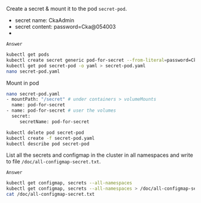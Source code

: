 Create a secret & mount it to the pod `secret-pod`.
- secret name: CkaAdmin
- secret content: password=Cka@054003
- 
`Answer`
```bash
kubectl get pods
kubectl create secret generic pod-for-secret --from-literal=password=Cka@054003
kubectl get pod secret-pod -o yaml > secret-pod.yaml
nano secret-pod.yaml
```
Mount in pod
```bash
nano secret-pod.yaml
- mountPath: "/secret" # under containers > volumeMounts
  name: pod-for-secret
- name: pod-for-secret # user the volumes
  secret: 
     secretName: pod-for-secret
```
```bash
kubectl delete pod secret-pod
kubectl create -f secret-pod.yaml
kubectl describe pod secret-pod
```

List all the secrets and configmap in the cluster in all namespaces and write to file `/doc/all-configmap-secret.txt`.

`Answer`
```bash
kubectl get configmap, secrets --all-namespaces
kubectl get configmap, secrets --all-namespaces > /doc/all-configmap-secret.txt
cat /doc/all-configmap-secret.txt
```